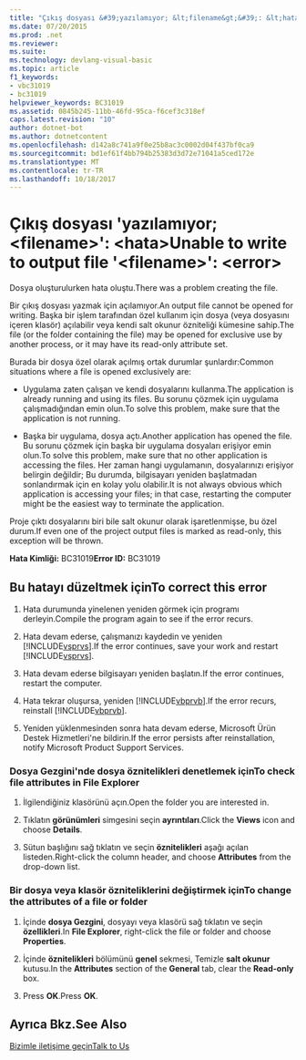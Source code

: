 ```yaml
---
title: "Çıkış dosyası &#39;yazılamıyor; &lt;filename&gt;&#39;: &lt;hata&gt;"
ms.date: 07/20/2015
ms.prod: .net
ms.reviewer: 
ms.suite: 
ms.technology: devlang-visual-basic
ms.topic: article
f1_keywords:
- vbc31019
- bc31019
helpviewer_keywords: BC31019
ms.assetid: 0845b245-11bb-46fd-95ca-f6cef3c318ef
caps.latest.revision: "10"
author: dotnet-bot
ms.author: dotnetcontent
ms.openlocfilehash: d142a8c741a9f0e25b8ac3c0002d04f437bf0ca9
ms.sourcegitcommit: bd1ef61f4bb794b25383d3d72e71041a5ced172e
ms.translationtype: MT
ms.contentlocale: tr-TR
ms.lasthandoff: 10/18/2017
---
```

# <a name="unable-to-write-to-output-file-39ltfilenamegt39-lterrorgt"></a><span data-ttu-id="098ca-102">Çıkış dosyası &#39;yazılamıyor; &lt;filename&gt;&#39;: &lt;hata&gt;</span><span class="sxs-lookup"><span data-stu-id="098ca-102">Unable to write to output file &#39;&lt;filename&gt;&#39;: &lt;error&gt;</span></span>
<span data-ttu-id="098ca-103">Dosya oluşturulurken hata oluştu.</span><span class="sxs-lookup"><span data-stu-id="098ca-103">There was a problem creating the file.</span></span>  
  
 <span data-ttu-id="098ca-104">Bir çıkış dosyası yazmak için açılamıyor.</span><span class="sxs-lookup"><span data-stu-id="098ca-104">An output file cannot be opened for writing.</span></span> <span data-ttu-id="098ca-105">Başka bir işlem tarafından özel kullanım için dosya (veya dosyasını içeren klasör) açılabilir veya kendi salt okunur özniteliği kümesine sahip.</span><span class="sxs-lookup"><span data-stu-id="098ca-105">The file (or the folder containing the file) may be opened for exclusive use by another process, or it may have its read-only attribute set.</span></span>  
  
 <span data-ttu-id="098ca-106">Burada bir dosya özel olarak açılmış ortak durumlar şunlardır:</span><span class="sxs-lookup"><span data-stu-id="098ca-106">Common situations where a file is opened exclusively are:</span></span>  
  
-   <span data-ttu-id="098ca-107">Uygulama zaten çalışan ve kendi dosyalarını kullanma.</span><span class="sxs-lookup"><span data-stu-id="098ca-107">The application is already running and using its files.</span></span> <span data-ttu-id="098ca-108">Bu sorunu çözmek için uygulama çalışmadığından emin olun.</span><span class="sxs-lookup"><span data-stu-id="098ca-108">To solve this problem, make sure that the application is not running.</span></span>  
  
-   <span data-ttu-id="098ca-109">Başka bir uygulama, dosya açtı.</span><span class="sxs-lookup"><span data-stu-id="098ca-109">Another application has opened the file.</span></span> <span data-ttu-id="098ca-110">Bu sorunu çözmek için başka bir uygulama dosyaları erişiyor emin olun.</span><span class="sxs-lookup"><span data-stu-id="098ca-110">To solve this problem, make sure that no other application is accessing the files.</span></span> <span data-ttu-id="098ca-111">Her zaman hangi uygulamanın, dosyalarınızı erişiyor belirgin değildir; Bu durumda, bilgisayarı yeniden başlatmadan sonlandırmak için en kolay yolu olabilir.</span><span class="sxs-lookup"><span data-stu-id="098ca-111">It is not always obvious which application is accessing your files; in that case, restarting the computer might be the easiest way to terminate the application.</span></span>  
  
 <span data-ttu-id="098ca-112">Proje çıktı dosyalarını biri bile salt okunur olarak işaretlenmişse, bu özel durum.</span><span class="sxs-lookup"><span data-stu-id="098ca-112">If even one of the project output files is marked as read-only, this exception will be thrown.</span></span>  
  
 <span data-ttu-id="098ca-113">**Hata Kimliği:** BC31019</span><span class="sxs-lookup"><span data-stu-id="098ca-113">**Error ID:** BC31019</span></span>  
  
## <a name="to-correct-this-error"></a><span data-ttu-id="098ca-114">Bu hatayı düzeltmek için</span><span class="sxs-lookup"><span data-stu-id="098ca-114">To correct this error</span></span>  
  
1.  <span data-ttu-id="098ca-115">Hata durumunda yinelenen yeniden görmek için programı derleyin.</span><span class="sxs-lookup"><span data-stu-id="098ca-115">Compile the program again to see if the error recurs.</span></span>  
  
2.  <span data-ttu-id="098ca-116">Hata devam ederse, çalışmanızı kaydedin ve yeniden [!INCLUDE[vsprvs](~/includes/vsprvs-md.md)].</span><span class="sxs-lookup"><span data-stu-id="098ca-116">If the error continues, save your work and restart [!INCLUDE[vsprvs](~/includes/vsprvs-md.md)].</span></span>  
  
3.  <span data-ttu-id="098ca-117">Hata devam ederse bilgisayarı yeniden başlatın.</span><span class="sxs-lookup"><span data-stu-id="098ca-117">If the error continues, restart the computer.</span></span>  
  
4.  <span data-ttu-id="098ca-118">Hata tekrar oluşursa, yeniden [!INCLUDE[vbprvb](~/includes/vbprvb-md.md)].</span><span class="sxs-lookup"><span data-stu-id="098ca-118">If the error recurs, reinstall [!INCLUDE[vbprvb](~/includes/vbprvb-md.md)].</span></span>  
  
5.  <span data-ttu-id="098ca-119">Yeniden yüklenmesinden sonra hata devam ederse, Microsoft Ürün Destek Hizmetleri'ne bildirin.</span><span class="sxs-lookup"><span data-stu-id="098ca-119">If the error persists after reinstallation, notify Microsoft Product Support Services.</span></span>  
  
### <a name="to-check-file-attributes-in-file-explorer"></a><span data-ttu-id="098ca-120">Dosya Gezgini'nde dosya öznitelikleri denetlemek için</span><span class="sxs-lookup"><span data-stu-id="098ca-120">To check file attributes in File Explorer</span></span>  
  
1.  <span data-ttu-id="098ca-121">İlgilendiğiniz klasörünü açın.</span><span class="sxs-lookup"><span data-stu-id="098ca-121">Open the folder you are interested in.</span></span>  
  
2.  <span data-ttu-id="098ca-122">Tıklatın **görünümleri** simgesini seçin **ayrıntıları**.</span><span class="sxs-lookup"><span data-stu-id="098ca-122">Click the **Views** icon and choose **Details**.</span></span>  
  
3.  <span data-ttu-id="098ca-123">Sütun başlığını sağ tıklatın ve seçin **öznitelikleri** aşağı açılan listeden.</span><span class="sxs-lookup"><span data-stu-id="098ca-123">Right-click the column header, and choose **Attributes** from the drop-down list.</span></span>  
  
### <a name="to-change-the-attributes-of-a-file-or-folder"></a><span data-ttu-id="098ca-124">Bir dosya veya klasör özniteliklerini değiştirmek için</span><span class="sxs-lookup"><span data-stu-id="098ca-124">To change the attributes of a file or folder</span></span>  
  
1.  <span data-ttu-id="098ca-125">İçinde **dosya Gezgini**, dosyayı veya klasörü sağ tıklatın ve seçin **özellikleri**.</span><span class="sxs-lookup"><span data-stu-id="098ca-125">In **File Explorer**, right-click the file or folder and choose **Properties**.</span></span>  
  
2.  <span data-ttu-id="098ca-126">İçinde **öznitelikleri** bölümünü **genel** sekmesi, Temizle **salt okunur** kutusu.</span><span class="sxs-lookup"><span data-stu-id="098ca-126">In the **Attributes** section of the **General** tab, clear the **Read-only** box.</span></span>  
  
3.  <span data-ttu-id="098ca-127">Press **OK**.</span><span class="sxs-lookup"><span data-stu-id="098ca-127">Press **OK**.</span></span>  
  
## <a name="see-also"></a><span data-ttu-id="098ca-128">Ayrıca Bkz.</span><span class="sxs-lookup"><span data-stu-id="098ca-128">See Also</span></span>  
 [<span data-ttu-id="098ca-129">Bizimle iletişime geçin</span><span class="sxs-lookup"><span data-stu-id="098ca-129">Talk to Us</span></span>](/visualstudio/ide/talk-to-us)
